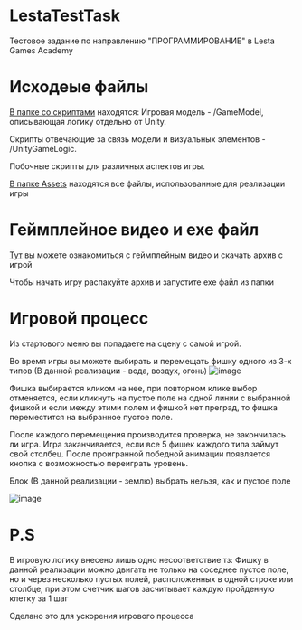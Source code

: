 # LestaTestTask
Тестовое задание по направлению "ПРОГРАММИРОВАНИЕ" в Lesta Games Academy


<h1>Исходеые файлы</h1>
<a href="https://github.com/DimaVor/LestaTestTask/tree/main/Assets/Scripts">В папке со скриптами</a> находятся:
Игровая модель - /GameModel, описывающая логику отдельно от Unity.

Скрипты  отвечающие за связь модели и визуальных элементов - /UnityGameLogic.

Побочные скрипты для различных аспектов игры.

<a href="https://github.com/DimaVor/LestaTestTask/tree/main/Assets">В папке Assets</a> находятся все файлы, использованные для реализации игры 

 
 
<h1>Геймплейное видео и exe файл</h1>
<a href="https://drive.google.com/drive/folders/1eNREb5tobpEWvF8km1ZXOWvBgpBua0By?usp=sharing">Тут</a> вы можете ознакомиться с геймплейным видео и скачать архив с игрой

Чтобы начать игру распакуйте архив и запустите exe файл из папки


<h1>Игровой процесс</h1>
Из стартового меню вы попадаете на сцену с самой игрой.

Во время игры вы можете выбирать и перемещать фишку одного из 3-х типов (В данной реализации - вода, воздух, огонь) ![image](https://user-images.githubusercontent.com/64017890/198563680-756fa8e8-5e73-4fe3-9a2c-6fd5f44ef94e.png)

Фишка выбирается кликом на нее, при повторном клике выбор отменяется, если кликнуть на пустое поле на одной линии с выбранной фишкой и если между этими полем и фишкой нет преград, то фишка переместится на выбранное пустое поле.

После каждого перемещения производится проверка, не закончилась ли игра.
Игра заканчивается, если все 5 фишек каждого типа займут свой столбец.
После проигранной победной анимации появляется кнопка с возможностью переиграть уровень.

Блок (В данной реализации - землю) выбрать нельзя, как и пустое поле

![image](https://user-images.githubusercontent.com/64017890/198564047-f54a321d-db38-43f4-a2b6-fff73e2a8338.png)

<h1>P.S</h1>
В игровую логику внесено лишь одно несоответствие тз: Фишку в данной реализации можно двигать не только на соседнее пустое поле, но и через несколько пустых полей, расположенных в одной строке или столбце, при этом счетчик шагов засчитывает каждую пройденную клетку за 1 шаг

Сделано это для ускорения игрового процесса
